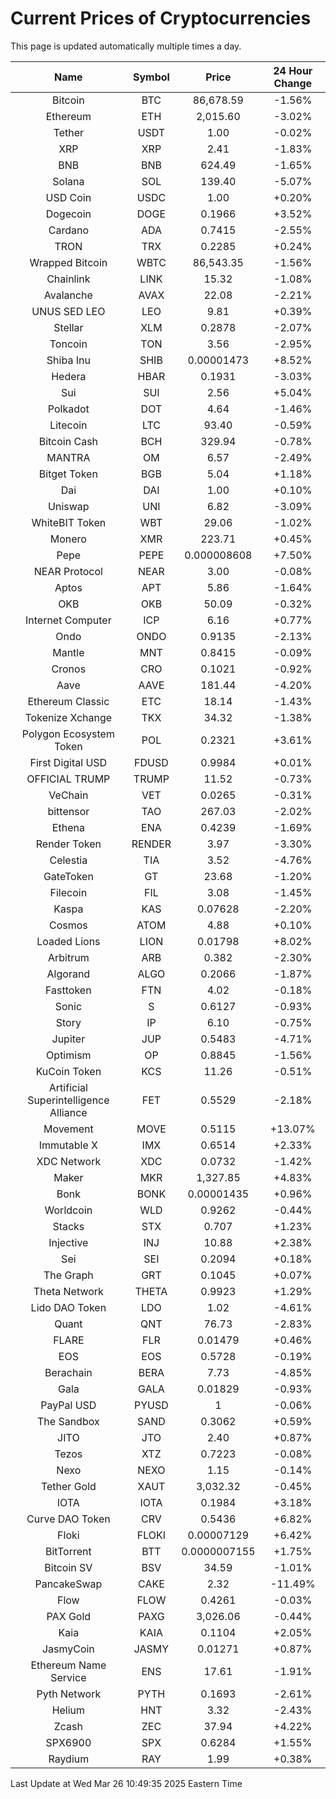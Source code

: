 # Current Prices of Cryptocurrencies
This page is updated automatically multiple times a day.

| Name | Symbol | Price | 24 Hour Change |
| :---: |:---:| :---: | :---: |
| Bitcoin | BTC | 86,678.59 | -1.56% |
| Ethereum | ETH | 2,015.60 | -3.02% |
| Tether | USDT | 1.00 | -0.02% |
| XRP | XRP | 2.41 | -1.83% |
| BNB | BNB | 624.49 | -1.65% |
| Solana | SOL | 139.40 | -5.07% |
| USD Coin | USDC | 1.00 | +0.20% |
| Dogecoin | DOGE | 0.1966 | +3.52% |
| Cardano | ADA | 0.7415 | -2.55% |
| TRON | TRX | 0.2285 | +0.24% |
| Wrapped Bitcoin | WBTC | 86,543.35 | -1.56% |
| Chainlink | LINK | 15.32 | -1.08% |
| Avalanche | AVAX | 22.08 | -2.21% |
| UNUS SED LEO | LEO | 9.81 | +0.39% |
| Stellar | XLM | 0.2878 | -2.07% |
| Toncoin | TON | 3.56 | -2.95% |
| Shiba Inu | SHIB | 0.00001473 | +8.52% |
| Hedera | HBAR | 0.1931 | -3.03% |
| Sui | SUI | 2.56 | +5.04% |
| Polkadot | DOT | 4.64 | -1.46% |
| Litecoin | LTC | 93.40 | -0.59% |
| Bitcoin Cash | BCH | 329.94 | -0.78% |
| MANTRA | OM | 6.57 | -2.49% |
| Bitget Token | BGB | 5.04 | +1.18% |
| Dai | DAI | 1.00 | +0.10% |
| Uniswap | UNI | 6.82 | -3.09% |
| WhiteBIT Token | WBT | 29.06 | -1.02% |
| Monero | XMR | 223.71 | +0.45% |
| Pepe | PEPE | 0.000008608 | +7.50% |
| NEAR Protocol | NEAR | 3.00 | -0.08% |
| Aptos | APT | 5.86 | -1.64% |
| OKB | OKB | 50.09 | -0.32% |
| Internet Computer | ICP | 6.16 | +0.77% |
| Ondo | ONDO | 0.9135 | -2.13% |
| Mantle | MNT | 0.8415 | -0.09% |
| Cronos | CRO | 0.1021 | -0.92% |
| Aave | AAVE | 181.44 | -4.20% |
| Ethereum Classic | ETC | 18.14 | -1.43% |
| Tokenize Xchange | TKX | 34.32 | -1.38% |
| Polygon Ecosystem Token | POL | 0.2321 | +3.61% |
| First Digital USD | FDUSD | 0.9984 | +0.01% |
| OFFICIAL TRUMP | TRUMP | 11.52 | -0.73% |
| VeChain | VET | 0.0265 | -0.31% |
| bittensor | TAO | 267.03 | -2.02% |
| Ethena | ENA | 0.4239 | -1.69% |
| Render Token | RENDER | 3.97 | -3.30% |
| Celestia | TIA | 3.52 | -4.76% |
| GateToken | GT | 23.68 | -1.20% |
| Filecoin | FIL | 3.08 | -1.45% |
| Kaspa | KAS | 0.07628 | -2.20% |
| Cosmos | ATOM | 4.88 | +0.10% |
| Loaded Lions | LION | 0.01798 | +8.02% |
| Arbitrum | ARB | 0.382 | -2.30% |
| Algorand | ALGO | 0.2066 | -1.87% |
| Fasttoken | FTN | 4.02 | -0.18% |
| Sonic | S | 0.6127 | -0.93% |
| Story | IP | 6.10 | -0.75% |
| Jupiter | JUP | 0.5483 | -4.71% |
| Optimism | OP | 0.8845 | -1.56% |
| KuCoin Token | KCS | 11.26 | -0.51% |
| Artificial Superintelligence Alliance | FET | 0.5529 | -2.18% |
| Movement | MOVE | 0.5115 | +13.07% |
| Immutable X | IMX | 0.6514 | +2.33% |
| XDC Network | XDC | 0.0732 | -1.42% |
| Maker | MKR | 1,327.85 | +4.83% |
| Bonk | BONK | 0.00001435 | +0.96% |
| Worldcoin | WLD | 0.9262 | -0.44% |
| Stacks | STX | 0.707 | +1.23% |
| Injective | INJ | 10.88 | +2.38% |
| Sei | SEI | 0.2094 | +0.18% |
| The Graph | GRT | 0.1045 | +0.07% |
| Theta Network | THETA | 0.9923 | +1.29% |
| Lido DAO Token | LDO | 1.02 | -4.61% |
| Quant | QNT | 76.73 | -2.83% |
| FLARE | FLR | 0.01479 | +0.46% |
| EOS | EOS | 0.5728 | -0.19% |
| Berachain | BERA | 7.73 | -4.85% |
| Gala | GALA | 0.01829 | -0.93% |
| PayPal USD | PYUSD | 1 | -0.06% |
| The Sandbox | SAND | 0.3062 | +0.59% |
| JITO | JTO | 2.40 | +0.87% |
| Tezos | XTZ | 0.7223 | -0.08% |
| Nexo | NEXO | 1.15 | -0.14% |
| Tether Gold | XAUT | 3,032.32 | -0.45% |
| IOTA | IOTA | 0.1984 | +3.18% |
| Curve DAO Token | CRV | 0.5436 | +6.82% |
| Floki | FLOKI | 0.00007129 | +6.42% |
| BitTorrent | BTT | 0.0000007155 | +1.75% |
| Bitcoin SV | BSV | 34.59 | -1.01% |
| PancakeSwap | CAKE | 2.32 | -11.49% |
| Flow | FLOW | 0.4261 | -0.03% |
| PAX Gold | PAXG | 3,026.06 | -0.44% |
| Kaia | KAIA | 0.1104 | +2.05% |
| JasmyCoin | JASMY | 0.01271 | +0.87% |
| Ethereum Name Service | ENS | 17.61 | -1.91% |
| Pyth Network | PYTH | 0.1693 | -2.61% |
| Helium | HNT | 3.32 | -2.43% |
| Zcash | ZEC | 37.94 | +4.22% |
| SPX6900 | SPX | 0.6284 | +1.55% |
| Raydium | RAY | 1.99 | +0.38% |

Last Update at Wed Mar 26 10:49:35 2025 Eastern Time
